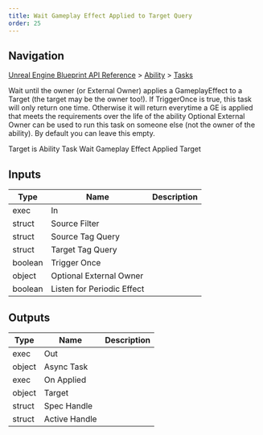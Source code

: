 ```yaml
---
title: Wait Gameplay Effect Applied to Target Query
order: 25
---
```

## Navigation

[Unreal Engine Blueprint API Reference](https://dev.epicgames.com/documentation/en-us/unreal-engine/BlueprintAPI) > [Ability](https://dev.epicgames.com/documentation/en-us/unreal-engine/BlueprintAPI/Ability) > [Tasks](https://dev.epicgames.com/documentation/en-us/unreal-engine/BlueprintAPI/Ability/Tasks)

Wait until the owner (or External Owner) applies a GameplayEffect to a Target (the target may be the owner too!). If TriggerOnce is true, this task will only return one time. Otherwise it will return everytime a GE is applied that meets the requirements over the life of the ability
Optional External Owner can be used to run this task on someone else (not the owner of the ability). By default you can leave this empty.

Target is Ability Task Wait Gameplay Effect Applied Target

## Inputs

| Type | Name | Description |
| --- | --- | --- |
| exec | In |  |
| struct | Source Filter |  |
| struct | Source Tag Query |  |
| struct | Target Tag Query |  |
| boolean | Trigger Once |  |
| object | Optional External Owner |  |
| boolean | Listen for Periodic Effect |  |

## Outputs

| Type | Name | Description |
| --- | --- | --- |
| exec | Out |  |
| object | Async Task |  |
| exec | On Applied |  |
| object | Target |  |
| struct | Spec Handle |  |
| struct | Active Handle |  |
